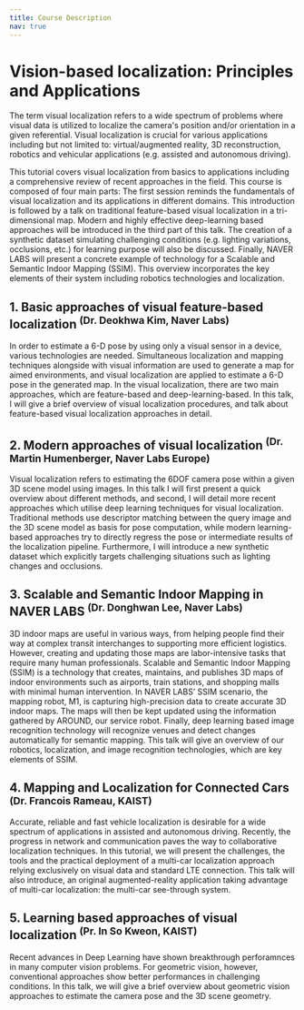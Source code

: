 ```yaml
---
title: Course Description
nav: true
---
```


# Vision-based localization: Principles and Applications 

The term visual localization refers to a wide spectrum of problems where visual data is utilized to localize the camera's position and/or orientation in a given referential. Visual localization is crucial for various applications including but not limited to: virtual/augmented reality, 3D reconstruction, robotics and vehicular applications (e.g. assisted and autonomous driving).

This tutorial covers visual localization from basics to applications including a comprehensive review of recent approaches in the field.
This course is composed of four main parts:
The first session reminds the fundamentals of visual localization and its applications in different domains.  This introduction is followed by a talk on traditional feature-based visual localization in a tri-dimensional map.
Modern and highly effective deep-learning based approaches will be introduced in the third part of this talk. The creation of a synthetic dataset simulating challenging conditions (e.g. lighting variations, occlusions, etc.) for learning purpose will also be discussed.
Finally, NAVER LABS will present a concrete example of technology for a Scalable and Semantic Indoor Mapping (SSIM). This overview incorporates the key elements of their system including robotics technologies and localization. 


## 1. Basic approaches of visual feature-based localization <sup>(Dr. Deokhwa Kim, Naver Labs)</sup>

In order to estimate a 6-D pose by using only a visual sensor in a device, various technologies are needed. Simultaneous localization and mapping techniques alongside with visual information are used to generate a map for aimed environments, and visual localization are applied to estimate a 6-D pose in the generated map. In the visual localization, there are two main approaches, which are feature-based and deep-learning-based. In this talk, I will give a brief overview of visual localization procedures, and talk about feature-based visual localization approaches in detail. 

## 2. Modern approaches of visual localization <sup>(Dr. Martin Humenberger, Naver Labs Europe)</sup>

Visual localization refers to estimating the 6DOF camera pose within a given 3D scene model using images. In this talk I will first present a quick overview about different methods, and second, I will detail more recent approaches which utilise deep learning techniques for visual localization. Traditional methods use descriptor matching between the query image and the 3D scene model as basis for pose computation, while modern learning-based approaches try to directly regress the pose or intermediate results of the localization pipeline. Furthermore, I will introduce a new synthetic dataset which explicitly targets challenging situations such as lighting changes and occlusions.

## 3. Scalable and Semantic Indoor Mapping in NAVER LABS <sup>(Dr. Donghwan Lee, Naver Labs)</sup>

3D indoor maps are useful in various ways, from helping people find their way at complex transit interchanges to supporting more efficient logistics. However, creating and updating those maps are labor-intensive tasks that require many human professionals. Scalable and Semantic Indoor Mapping (SSIM) is a technology that creates, maintains, and publishes 3D maps of indoor environments such as airports, train stations, and shopping malls with minimal human intervention. In NAVER LABS’ SSIM scenario, the mapping robot, M1, is capturing high-precision data to create accurate 3D indoor maps. The maps will then be kept updated using the information gathered by AROUND, our service robot. Finally, deep learning based image recognition technology will recognize venues and detect changes automatically for semantic mapping. This talk will give an overview of our robotics, localization, and image recognition technologies, which are key elements of SSIM.

## 4. Mapping and Localization for Connected Cars <sup>(Dr. Francois Rameau, KAIST)</sup>

Accurate, reliable and fast vehicle localization is desirable for a wide spectrum of applications in assisted and autonomous driving. Recently, the progress in network and communication paves the way to collaborative localization techniques.
In this tutorial, we will present the challenges, the tools and the practical deployment of a multi-car localization approach relying exclusively on visual data and standard LTE connection.
This talk will also introduce, an original augmented-reality application taking advantage of multi-car localization: the multi-car see-through system.

## 5. Learning based approaches of visual localization <sup>(Pr. In So Kweon, KAIST)</sup>

Recent advances in Deep Learning have shown breakthrough perforamnces in many computer vision problems.
For geometric vision, however, conventional approaches show better performances in challenging conditions.
In this talk, we will give a brief overview about geometric vision approaches to estimate the camera pose and the 3D scene geometry.

​ 
